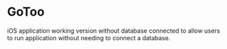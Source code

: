 # GoToo

iOS application working version without database connected to allow users to run application without
needing to connect a database.
